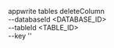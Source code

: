 appwrite tables deleteColumn \
        --databaseId <DATABASE_ID> \
        --tableId <TABLE_ID> \
        --key ''
